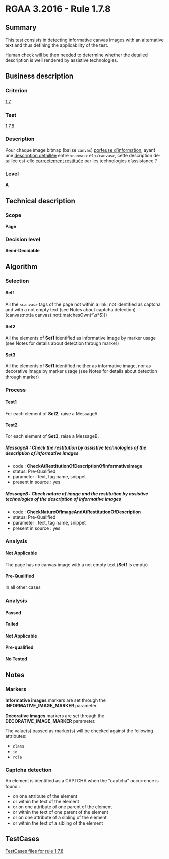 # RGAA 3.2016 - Rule 1.7.8

## Summary
This test consists in detecting informative canvas images with an alternative text and thus defining the applicability of the test.

Human check will be then needed to determine whether the detailed description is well rendered by assistive technologies.

## Business description

### Criterion
[1.7](http://references.modernisation.gouv.fr/rgaa-accessibilite/2016/criteres.html#crit-1-7)

### Test
[1.7.8](http://references.modernisation.gouv.fr/rgaa-accessibilite/2016/criteres.html#test-1-7-8)

### Description
<div lang="fr">Pour chaque image <span lang="en">bitmap</span> (balise <code lang="en">canvas</code>) <a href="http://references.modernisation.gouv.fr/rgaa-accessibilite/glossaire.html#image-porteuse-dinformation">porteuse d&#x2019;information</a>, ayant une <a href="http://references.modernisation.gouv.fr/rgaa-accessibilite/glossaire.html#description-dtaille-image">description d&#xE9;taill&#xE9;e</a> entre <code lang="en">&lt;canvas&gt;</code> et <code lang="en">&lt;/canvas&gt;</code>, cette description d&#xE9;taill&#xE9;e est-elle <a href="http://references.modernisation.gouv.fr/rgaa-accessibilite/glossaire.html#correctement-restitue-par-les-technologies-dassistance">correctement restitu&#xE9;e</a> par les technologies d&#x2019;assistance&nbsp;?</div>

### Level
**A**

## Technical description

### Scope
**Page**

### Decision level
**Semi-Decidable**

## Algorithm

### Selection

#### Set1

All the `<canvas>` tags of the page not within a link, not identified as captcha and with a not empty text (see Notes about captcha detection) (canvas:not(a canvas):not(:matchesOwn(^\\s*$)))

#### Set2

All the elements of **Set1** identified as informative image by marker usage (see Notes for details about detection through marker)

#### Set3

All the elements of **Set1** identified neither as informative image, nor as decorative image by marker usage (see Notes for details about detection through marker)

### Process

#### Test1

For each element of **Set2**, raise a MessageA.

#### Test2

For each element of **Set3**, raise a MessageB.

##### MessageA : Check the restitution by assistive technologies of the description of informative images

-    code : **CheckAtRestitutionOfDescriptionOfInformativeImage** 
-    status: Pre-Qualified
-    parameter : text, tag name, snippet
-    present in source : yes

##### MessageB : Check nature of image and the restitution by assistive technologies of the description of informative images

-    code : **CheckNatureOfImageAndAtRestitutionOfDescription** 
-    status: Pre-Qualified
-    parameter : text, tag name, snippet
-    present in source : yes

### Analysis

#### Not Applicable 

The page has no canvas image with a not empty text (**Set1** is empty)

#### Pre-Qualified

In all other cases

### Analysis

#### Passed

#### Failed

#### Not Applicable

#### Pre-qualified

#### No Tested 

## Notes

### Markers 

**Informative images** markers are set through the **INFORMATIVE_IMAGE_MARKER** parameter.

**Decorative images** markers are set through the **DECORATIVE_IMAGE_MARKER** parameter.

The value(s) passed as marker(s) will be checked against the following attributes:

- `class`
- `id`
- `role`

### Captcha detection

An element is identified as a CAPTCHA when the "captcha" occurrence is found :

- on one attribute of the element
- or within the text of the element
- or on one attribute of one parent of the element
- or within the text of one parent of the element
- or on one attribute of a sibling of the element
- or within the text of a sibling of the element



##  TestCases

[TestCases files for rule 1.7.8](https://github.com/Asqatasun/Asqatasun/tree/develop/rules/rules-rgaa3.2016/src/test/resources/testcases/rgaa32016/Rgaa32016Rule010708/)


